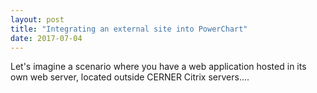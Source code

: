 ```yaml
---
layout: post
title: "Integrating an external site into PowerChart"
date: 2017-07-04
---
```


Let's imagine a scenario where you have a web application hosted in its own web server, located outside CERNER Citrix servers.... 
